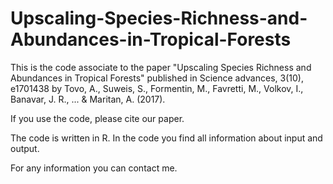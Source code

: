 # Upscaling-Species-Richness-and-Abundances-in-Tropical-Forests

This is the code associate to the paper "Upscaling Species Richness and Abundances in Tropical Forests" published in Science advances, 3(10), e1701438 by Tovo, A., Suweis, S., Formentin, M., Favretti, M., Volkov, I., Banavar, J. R., ... & Maritan, A. (2017). 

If you use the code, please cite our paper.

The code is written in R. In the code you find all information about input and output.

For any information you can contact me.
